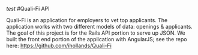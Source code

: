 *test*
#Quali-Fi API

Quali-Fi is an application for employers to vet top applicants.  The application works with two different models of data: openings & applicants.  The goal of this project is for the Rails API portion to serve up JSON.  We built the front end portion of the application with AngularJS; see the repo here: https://github.com/ihollands/Quali-Fi
